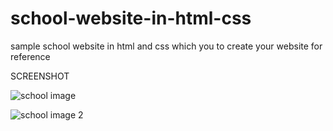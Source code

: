 # school-website-in-html-css
sample school website in html and css which you to create your website for reference

SCREENSHOT


![school image](https://user-images.githubusercontent.com/78398190/151666054-1d2ed950-4200-4796-beaf-ba757a61a414.png)

![school image 2](https://user-images.githubusercontent.com/78398190/151666051-238062ea-01b2-4455-8c1b-163ee58f0d4c.png)
